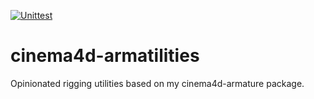 [![Unittest](https://github.com/beesperester/cinema4d-armaturebits/actions/workflows/unittest.yml/badge.svg)](https://github.com/beesperester/cinema4d-armaturebits/actions/workflows/unittest.yml)

# cinema4d-armatilities

Opinionated rigging utilities based on my cinema4d-armature package.
